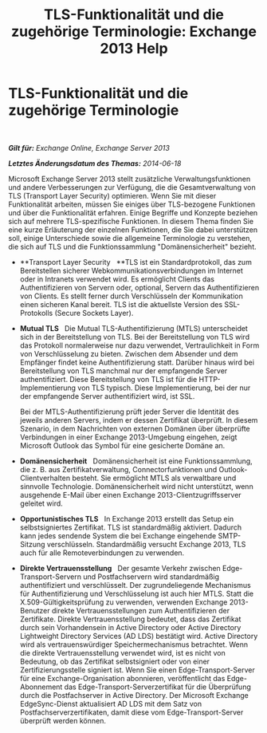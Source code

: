﻿---
title: 'TLS-Funktionalität und die zugehörige Terminologie: Exchange 2013 Help'
TOCTitle: TLS-Funktionalität und die zugehörige Terminologie
ms:assetid: 294ba2a9-892d-4a90-beec-9d298426b5f4
ms:mtpsurl: https://technet.microsoft.com/de-de/library/Bb430753(v=EXCHG.150)
ms:contentKeyID: 52062848
ms.date: 04/24/2018
mtps_version: v=EXCHG.150
ms.translationtype: HT
---

# TLS-Funktionalität und die zugehörige Terminologie

 

_**Gilt für:** Exchange Online, Exchange Server 2013_

_**Letztes Änderungsdatum des Themas:** 2014-06-18_

Microsoft Exchange Server 2013 stellt zusätzliche Verwaltungsfunktionen und andere Verbesserungen zur Verfügung, die die Gesamtverwaltung von TLS (Transport Layer Security) optimieren. Wenn Sie mit dieser Funktionalität arbeiten, müssen Sie einiges über TLS-bezogene Funktionen und über die Funktionalität erfahren. Einige Begriffe und Konzepte beziehen sich auf mehrere TLS-spezifische Funktionen. In diesem Thema finden Sie eine kurze Erläuterung der einzelnen Funktionen, die Sie dabei unterstützen soll, einige Unterschiede sowie die allgemeine Terminologie zu verstehen, die sich auf TLS und die Funktionssammlung "Domänensicherheit" bezieht.

  - **Transport Layer Security   **TLS ist ein Standardprotokoll, das zum Bereitstellen sicherer Webkommunikationsverbindungen im Internet oder in Intranets verwendet wird. Es ermöglicht Clients das Authentifizieren von Servern oder, optional, Servern das Authentifizieren von Clients. Es stellt ferner durch Verschlüsseln der Kommunikation einen sicheren Kanal bereit. TLS ist die aktuellste Version des SSL-Protokolls (Secure Sockets Layer).

  - **Mutual TLS**   Die Mutual TLS-Authentifizierung (MTLS) unterscheidet sich in der Bereitstellung von TLS. Bei der Bereitstellung von TLS wird das Protokoll normalerweise nur dazu verwendet, Vertraulichkeit in Form von Verschlüsselung zu bieten. Zwischen dem Absender und dem Empfänger findet keine Authentifizierung statt. Darüber hinaus wird bei Bereitstellung von TLS manchmal nur der empfangende Server authentifiziert. Diese Bereitstellung von TLS ist für die HTTP-Implementierung von TLS typisch. Diese Implementierung, bei der nur der empfangende Server authentifiziert wird, ist SSL.
    
    Bei der MTLS-Authentifizierung prüft jeder Server die Identität des jeweils anderen Servers, indem er dessen Zertifikat überprüft. In diesem Szenario, in dem Nachrichten von externen Domänen über überprüfte Verbindungen in einer Exchange 2013-Umgebung eingehen, zeigt Microsoft Outlook das Symbol für eine gesicherte Domäne an.

  - **Domänensicherheit**   Domänensicherheit ist eine Funktionssammlung, die z. B. aus Zertifikatverwaltung, Connectorfunktionen und Outlook-Clientverhalten besteht. Sie ermöglicht MTLS als verwaltbare und sinnvolle Technologie. Domänensicherheit wird nicht unterstützt, wenn ausgehende E-Mail über einen Exchange 2013-Clientzugriffsserver geleitet wird.

  - **Opportunistisches TLS**   In Exchange 2013 erstellt das Setup ein selbstsigniertes Zertifikat. TLS ist standardmäßig aktiviert. Dadurch kann jedes sendende System die bei Exchange eingehende SMTP-Sitzung verschlüsseln. Standardmäßig versucht Exchange 2013, TLS auch für alle Remoteverbindungen zu verwenden.

  - **Direkte Vertrauensstellung**   Der gesamte Verkehr zwischen Edge-Transport-Servern und Postfachservern wird standardmäßig authentifiziert und verschlüsselt. Der zugrundeliegende Mechanismus für Authentifizierung und Verschlüsselung ist auch hier MTLS. Statt die X.509-Gültigkeitsprüfung zu verwenden, verwenden Exchange 2013-Benutzer direkte Vertrauensstellungen zum Authentifizieren der Zertifikate. Direkte Vertrauensstellung bedeutet, dass das Zertifikat durch sein Vorhandensein in Active Directory oder Active Directory Lightweight Directory Services (AD LDS) bestätigt wird. Active Directory wird als vertrauenswürdiger Speichermechanismus betrachtet. Wenn die direkte Vertrauensstellung verwendet wird, ist es nicht von Bedeutung, ob das Zertifikat selbstsigniert oder von einer Zertifizierungsstelle signiert ist. Wenn Sie einen Edge-Transport-Server für eine Exchange-Organisation abonnieren, veröffentlicht das Edge-Abonnement das Edge-Transport-Serverzertifikat für die Überprüfung durch die Postfachserver in Active Directory. Der Microsoft Exchange EdgeSync-Dienst aktualisiert AD LDS mit dem Satz von Postfachserverzertifikaten, damit diese vom Edge-Transport-Server überprüft werden können.

